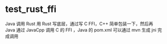 # test_rust_ffi
 Java 调用 Rust 
用 Rust 写底层，通过写 C FFI，C++ 简单包装一下，然后再 Java 通过 JavaCpp 调用 C 的 FFI ，Java 的 pom.xml 可以通过 mvn 生成 jni 完成调用 
